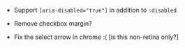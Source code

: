 - Support `[aria-disabled="true"]` in addition to `:disabled`

- Remove checkbox margin?

- Fix the select arrow in chrome :( [is this non-retina only?]
